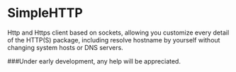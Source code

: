 # SimpleHTTP
Http and Https client based on sockets, allowing you customize every detail of the HTTP(S) package, including resolve hostname by yourself without changing system hosts or DNS servers.

###Under early development, any help will be appreciated.